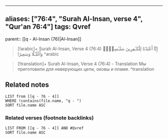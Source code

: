 
---
aliases: ["76:4", "Surah Al-Insan, verse 4", "Qur'an 76:4"]
tags: Qvref
---

parent:: [[q - Al-Insan (76)|Al-Insan]]

> [!arabic]+ Surah Al-Insan, Verse 4 (76:4)
> <span class="quran-arabic">إِنَّآ أَعْتَدْنَا لِلْكَـٰفِرِينَ سَلَـٰسِلَا۟ وَأَغْلَـٰلًا وَسَعِيرًا</span>
^arabic

> [!translation]+ Surah Al-Insan, Verse 4 (76:4) - Translation
> Мы приготовили для неверующих цепи, оковы и пламя.
^translation



## Related notes
```dataview
LIST from [[q - 76 - 4]]
WHERE !contains(file.name, "q - ")
SORT file.name ASC
```

### Related verses (footnote backlinks)
```dataview
LIST FROM [[q - 76 - 4]] AND #Qvref
SORT file.name ASC
```

